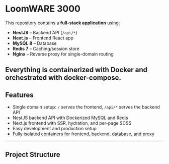 # LoomWARE 3000

This repository contains a **full-stack application** using:

- **NestJS** – Backend API (`/api/*`)  
- **Next.js** – Frontend React app  
- **MySQL 8** – Database  
- **Redis 7** – Caching/session store  
- **Nginx** – Reverse proxy for single-domain routing  

Everything is containerized with **Docker** and orchestrated with **docker-compose**.
---

## Features

- Single domain setup: `/` serves the frontend, `/api/*` serves the backend API  
- NestJS backend API with Dockerized MySQL and Redis  
- Next.js frontend with SSR, hydration, and per-page SCSS  
- Easy development and production setup  
- Fully isolated containers for frontend, backend, database, and proxy  

---

## Project Structure


